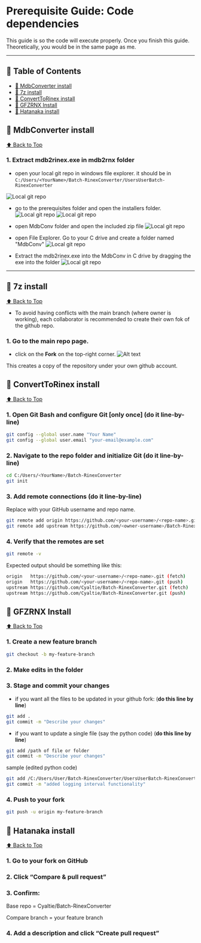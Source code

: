 # Prerequisite Guide: Code dependencies

This guide is so the code will execute properly. Once you finish this guide. Theoretically, you would be in the same page as me.

---

## 📑 Table of Contents

- [🔁 MdbConverter install](#-mdbconverter-install)
- [📂 7z install](#-7z-install)
- [🔱 ConvertToRinex install](#-converttorinex-install)
- [🔧 GFZRNX Install](#-gfzrnx-install)
- [🌿 Hatanaka install](#-hatanaka-install)


## 🔁 MdbConverter install  

[⬆️ Back to Top](#-collaborator-guide-how-to-work-on-this-repository)

### 1. Extract mdb2rinex.exe in mdb2rnx folder  
- open your local git repo in windows file explorer. it should be in `C:/Users/<YourName>/Batch-RinexConverter/UsersUserBatch-RinexConverter`  

![Local git repo](Resources/gitprereq1.png)

- go to the prerequisites folder and open the installers folder.
  ![Local git repo](Resources/gitprereq2.png)
  ![Local git repo](Resources/gitprereq3.png)

- open MdbConv folder and open the included zip file
![Local git repo](Resources/gitprereq4.png)

- open File Explorer. Go to your C drive and create a folder named "MdbConv"
![Local git repo](Resources/gitprereq5.png)

- Extract the mdb2rinex.exe into the MdbConv in C drive by dragging the exe into the folder
![Local git repo](Resources/gitprereq6.png)

---
## 📂 7z install  

[⬆️ Back to Top](#-collaborator-guide-how-to-work-on-this-repository)

- To avoid having conflicts with the main branch (where owner is working), each collaborator is recommended to create their own fok of the github repo.
### 1. Go to the main repo page.
-  click on the **Fork** on the top-right corner.
    ![Alt text](Resources/gitfork.png)<br>

This creates a copy of the repository under your own github account.

## 🔱 ConvertToRinex install  

[⬆️ Back to Top](#-collaborator-guide-how-to-work-on-this-repository)

### 1. Open Git Bash and configure Git [only once] (do it line-by-line)  
```bash
git config --global user.name "Your Name"
git config --global user.email "your-email@example.com"
```

### 2. Navigate to the repo folder and initialize Git (do it line-by-line)

```bash
cd C:/Users/<YourName>/Batch-RinexConverter
git init
```

### 3. Add remote connections (do it line-by-line)
Replace with your GitHub username and repo name.
```bash
git remote add origin https://github.com/<your-username>/<repo-name>.git
git remote add upstream https://github.com/<owner-username>/Batch-RinexConverter.git
```
### 4. Verify that the remotes are set
```bash
git remote -v
```
Expected output should be something like this:
```bash
origin   https://github.com/<your-username>/<repo-name>.git (fetch)
origin   https://github.com/<your-username>/<repo-name>.git (push)
upstream https://github.com/Cyaltie/Batch-RinexConverter.git (fetch)
upstream https://github.com/Cyaltie/Batch-RinexConverter.git (push)
```

## 🔧 GFZRNX Install  

[⬆️ Back to Top](#-collaborator-guide-how-to-work-on-this-repository)

### 1. Create a new feature branch
```bash
git checkout -b my-feature-branch
```
### 2. Make edits in the folder

### 3. Stage and commit your changes
- if you want all the files to be updated in your github fork: (**do this line by line**)
```bash
git add .
git commit -m "Describe your changes"
```
- if you want to update a single file (say the python code) (**do this line by line**)
```bash
git add /path of file or folder
git commit -m "Describe your changes"
```

sample (edited python code)
```bash
git add /C:/Users/User/Batch-RinexConverter/UsersUserBatch-RinexConverter/RNXConv_1.4.5r.py
git commit -m "added logging interval functionality"
```

### 4. Push to your fork
```bash
git push -u origin my-feature-branch
```

## 🌿 Hatanaka install  

[⬆️ Back to Top](#-collaborator-guide-how-to-work-on-this-repository)
### 1. Go to your fork on GitHub

### 2. Click “Compare & pull request”

### 3. Confirm:

Base repo = Cyaltie/Batch-RinexConverter

Compare branch = your feature branch

### 4. Add a description and click “Create pull request”